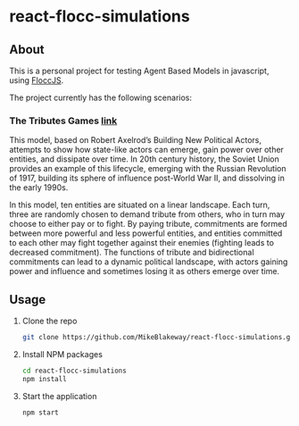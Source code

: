# react-flocc-simulations

## About

This is a personal project for testing Agent Based Models in javascript, using [FloccJS](https://flocc.network/).

The project currently has the following scenarios:

### The Tributes Games [link](https://flocc.network/model/tribute-model)

This model, based on Robert Axelrod’s Building New Political Actors, attempts to show how state-like actors can emerge, gain power over other entities, and dissipate over time. In 20th century history, the Soviet Union provides an example of this lifecycle, emerging with the Russian Revolution of 1917, building its sphere of influence post-World War II, and dissolving in the early 1990s.

In this model, ten entities are situated on a linear landscape. Each turn, three are randomly chosen to demand tribute from others, who in turn may choose to either pay or to fight. By paying tribute, commitments are formed between more powerful and less powerful entities, and entities committed to each other may fight together against their enemies (fighting leads to decreased commitment). The functions of tribute and bidirectional commitments can lead to a dynamic political landscape, with actors gaining power and influence and sometimes losing it as others emerge over time.

## Usage

1. Clone the repo
    ```sh
    git clone https://github.com/MikeBlakeway/react-flocc-simulations.git react-flocc-simulations
    ```
2. Install NPM packages
    ```sh
    cd react-flocc-simulations
    npm install
    ```
3. Start the application
    ```sh
    npm start
    ```
